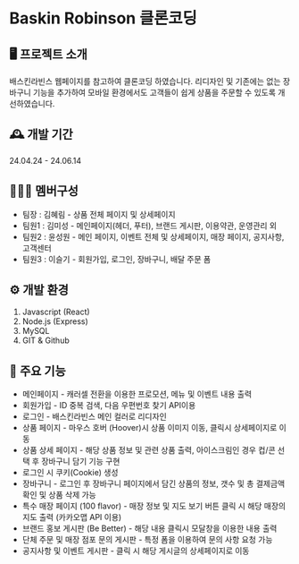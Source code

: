 # Baskin Robinson 클론코딩 


## 🖥️ 프로젝트 소개
배스킨라빈스 웹페이지를 참고하여 클론코딩 하였습니다. 리디자인 및 기존에는 없는 장바구니 기능을 추가하여
모바일 환경에서도 고객들이 쉽게 상품을 주문할 수 있도록 개선하였습니다. 


## 🕰️ 개발 기간
24.04.24 - 24.06.14

## 🧑‍🤝‍🧑 멤버구성
- 팀장 : 김혜림 - 상품 전체 페이지 및 상세페이지
- 팀원1 : 김미성 - 메인페이지(헤더, 푸터), 브랜드 게시판, 이용약관, 운영관리 외
- 팀원2 : 윤성원 - 메인 페이지, 이벤트 전체 및 상세페이지, 매장 페이지, 공지사항, 고객센터 
- 팀원3 : 이슬기 - 회원가입, 로그인, 장바구니, 배달 주문 폼

## ⚙️ 개발 환경
1. Javascript (React)
2. Node.js (Express)
3. MySQL
4. GIT & Github
   
## 📌 주요 기능
- 메인페이지 - 캐러셀 전환을 이용한 프로모션, 메뉴 및 이벤트 내용 출력
- 회원가입 - ID 중복 검색, 다음 우편번호 찾기 API이용
- 로그인 - 배스킨라빈스 메인 컬러로 리디자인
- 상품 페이지 - 마우스 호버 (Hoover)시 상품 이미지 이동, 클릭시 상세페이지로 이동
- 상품 상세 페이지 - 해당 상품 정보 및 관련 상품 출력, 아이스크림인 경우 컵/콘 선택 후 장바구니 담기 기능 구현
- 로그인 시 쿠키(Cookie) 생성
- 장바구니 - 로그인 후 장바구니 페이지에서 담긴 상품의 정보, 갯수 및 총 결제금액 확인 및 상품 삭제 가능 
- 특수 매장 페이지 (100 flavor) - 매장 정보 및 지도 보기 버튼 클릭 시 해당 매장의 지도 출력 (카카오맵 API 이용)
- 브랜드 홍보 게시판 (Be Better) - 해당 내용 클릭시 모달창을 이용한 내용 출력
- 단체 주문 및 매장 점포 문의 게시판 - 특정 폼을 이용하여 문의 사항 요청 가능
- 공지사항 및 이벤트 게시판 - 클릭 시 해당 게시글의 상세페이지로 이동 

